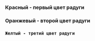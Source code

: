 ### **Красный - первый цвет радуги**
### **Оранжевый - второй цвет радуги**
### **`Желтый - третий цвет радуги`**